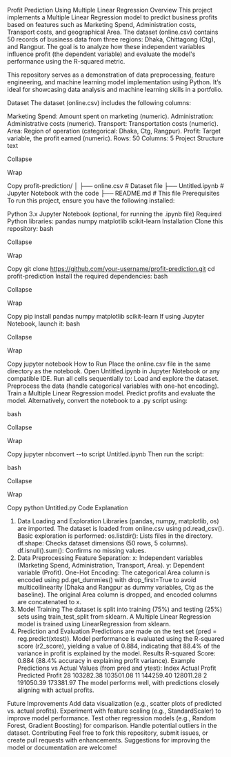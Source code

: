 Profit Prediction Using Multiple Linear Regression
Overview
This project implements a Multiple Linear Regression model to predict business profits based on features such as Marketing Spend, Administration costs, Transport costs, and geographical Area. The dataset (online.csv) contains 50 records of business data from three regions: Dhaka, Chittagong (Ctg), and Rangpur. The goal is to analyze how these independent variables influence profit (the dependent variable) and evaluate the model's performance using the R-squared metric.

This repository serves as a demonstration of data preprocessing, feature engineering, and machine learning model implementation using Python. It’s ideal for showcasing data analysis and machine learning skills in a portfolio.

Dataset
The dataset (online.csv) includes the following columns:

Marketing Spend: Amount spent on marketing (numeric).
Administration: Administrative costs (numeric).
Transport: Transportation costs (numeric).
Area: Region of operation (categorical: Dhaka, Ctg, Rangpur).
Profit: Target variable, the profit earned (numeric).
Rows: 50
Columns: 5
Project Structure
text

Collapse

Wrap

Copy
profit-prediction/
│
├── online.csv           # Dataset file
├── Untitled.ipynb       # Jupyter Notebook with the code
├── README.md            # This file
Prerequisites
To run this project, ensure you have the following installed:

Python 3.x
Jupyter Notebook (optional, for running the .ipynb file)
Required Python libraries:
pandas
numpy
matplotlib
scikit-learn
Installation
Clone this repository:
bash

Collapse

Wrap

Copy
git clone https://github.com/your-username/profit-prediction.git
cd profit-prediction
Install the required dependencies:
bash

Collapse

Wrap

Copy
pip install pandas numpy matplotlib scikit-learn
If using Jupyter Notebook, launch it:
bash

Collapse

Wrap

Copy
jupyter notebook
How to Run
Place the online.csv file in the same directory as the notebook.
Open Untitled.ipynb in Jupyter Notebook or any compatible IDE.
Run all cells sequentially to:
Load and explore the dataset.
Preprocess the data (handle categorical variables with one-hot encoding).
Train a Multiple Linear Regression model.
Predict profits and evaluate the model.
Alternatively, convert the notebook to a .py script using:

bash

Collapse

Wrap

Copy
jupyter nbconvert --to script Untitled.ipynb
Then run the script:

bash

Collapse

Wrap

Copy
python Untitled.py
Code Explanation
1. Data Loading and Exploration
Libraries (pandas, numpy, matplotlib, os) are imported.
The dataset is loaded from online.csv using pd.read_csv().
Basic exploration is performed:
os.listdir(): Lists files in the directory.
df.shape: Checks dataset dimensions (50 rows, 5 columns).
df.isnull().sum(): Confirms no missing values.
2. Data Preprocessing
Feature Separation:
x: Independent variables (Marketing Spend, Administration, Transport, Area).
y: Dependent variable (Profit).
One-Hot Encoding:
The categorical Area column is encoded using pd.get_dummies() with drop_first=True to avoid multicollinearity (Dhaka and Rangpur as dummy variables, Ctg as the baseline).
The original Area column is dropped, and encoded columns are concatenated to x.
3. Model Training
The dataset is split into training (75%) and testing (25%) sets using train_test_split from sklearn.
A Multiple Linear Regression model is trained using LinearRegression from sklearn.
4. Prediction and Evaluation
Predictions are made on the test set (pred = reg.predict(xtest)).
Model performance is evaluated using the R-squared score (r2_score), yielding a value of 0.884, indicating that 88.4% of the variance in profit is explained by the model.
Results
R-squared Score: 0.884 (88.4% accuracy in explaining profit variance).
Example Predictions vs Actual Values (from pred and ytest):
Index	Actual Profit	Predicted Profit
28	103282.38	103501.08
11	144259.40	128011.28
2	191050.39	173381.97
The model performs well, with predictions closely aligning with actual profits.

Future Improvements
Add data visualization (e.g., scatter plots of predicted vs. actual profits).
Experiment with feature scaling (e.g., StandardScaler) to improve model performance.
Test other regression models (e.g., Random Forest, Gradient Boosting) for comparison.
Handle potential outliers in the dataset.
Contributing
Feel free to fork this repository, submit issues, or create pull requests with enhancements. Suggestions for improving the model or documentation are welcome!
